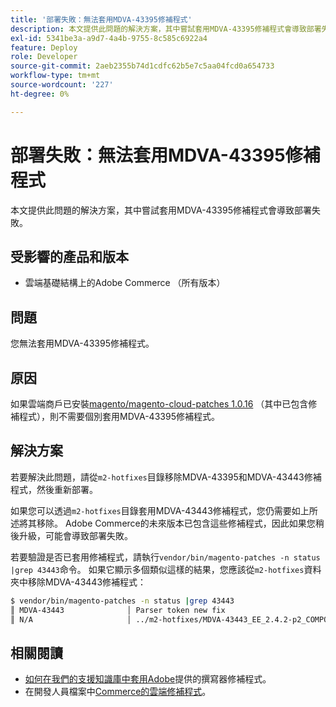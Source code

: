 ```yaml
---
title: '部署失敗：無法套用MDVA-43395修補程式'
description: 本文提供此問題的解決方案，其中嘗試套用MDVA-43395修補程式會導致部署失敗。
exl-id: 5341be3a-a9d7-4a4b-9755-8c585c6922a4
feature: Deploy
role: Developer
source-git-commit: 2aeb2355b74d1cdfc62b5e7c5aa04fcd0a654733
workflow-type: tm+mt
source-wordcount: '227'
ht-degree: 0%

---
```


# 部署失敗：無法套用MDVA-43395修補程式

本文提供此問題的解決方案，其中嘗試套用MDVA-43395修補程式會導致部署失敗。

## 受影響的產品和版本

* 雲端基礎結構上的Adobe Commerce （所有版本）

## 問題

您無法套用MDVA-43395修補程式。

## 原因

如果雲端商戶已安裝[magento/magento-cloud-patches 1.0.16](https://experienceleague.adobe.com/en/docs/commerce-cloud-service/user-guide/release-notes/cloud-patches#v1016) （其中已包含修補程式），則不需要個別套用MDVA-43395修補程式。

## 解決方案

若要解決此問題，請從`m2-hotfixes`目錄移除MDVA-43395和MDVA-43443修補程式，然後重新部署。

如果您可以透過`m2-hotfixes`目錄套用MDVA-43443修補程式，您仍需要如上所述將其移除。 Adobe Commerce的未來版本已包含這些修補程式，因此如果您稍後升級，可能會導致部署失敗。

若要驗證是否已套用修補程式，請執行`vendor/bin/magento-patches -n status |grep 43443`命令。
如果它顯示多個類似這樣的結果，您應該從`m2-hotfixes`資料夾中移除MDVA-43443修補程式：

```bash
$ vendor/bin/magento-patches -n status |grep 43443
║ MDVA-43443              │ Parser token new fix                                         │ Other           │ Adobe Commerce Support │ Applied     │ Patch type: Required                                     ║
║ N/A                     │ ../m2-hotfixes/MDVA-43443_EE_2.4.2-p2_COMPOSER_v1.patch      │ Other           │ Local                  │ Applied     │ Patch type: Custom                                       ║
```

## 相關閱讀

* [如何在我們的支援知識庫中套用Adobe](/help/how-to/general/how-to-apply-a-composer-patch-provided-by-magento.md)提供的撰寫器修補程式。
* 在開發人員檔案中[Commerce的雲端修補程式](https://experienceleague.adobe.com/en/docs/commerce-cloud-service/user-guide/release-notes/cloud-patches#v1016)。
